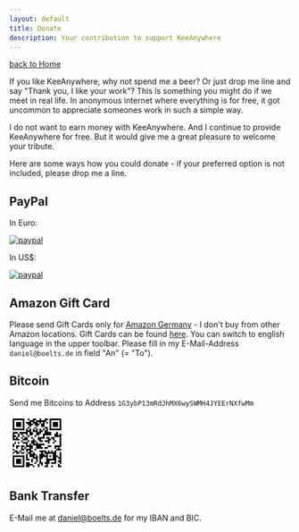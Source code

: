 ```yaml
---
layout: default
title: Donate 
description: Your contribution to support KeeAnywhere 
---
```

[back to Home](/)

If you like KeeAnywhere, why not spend me a beer? Or just drop me line and say "Thank you, I like your work"? 
This is something you might do if we meet in real life. In anonymous internet where everything is for free,
it got uncommon to appreciate someones work in such a simple way. 

I do not want to earn money with KeeAnywhere. And I continue to provide KeeAnywhere for free.
But it would give me a great pleasure to welcome your tribute.

Here are some ways how you could donate - if your preferred option is not included, please drop me a line.

## PayPal

In Euro: 

[![paypal](https://www.paypalobjects.com/en_US/i/btn/btn_donate_SM.gif)](https://www.paypal.com/cgi-bin/webscr?cmd=_s-xclick&hosted_button_id=F2S2EV2NSBYA6 "PayPal - The safer, easier way to pay online!")

In US$:

[![paypal](https://www.paypalobjects.com/en_US/i/btn/btn_donate_SM.gif)](https://www.paypal.com/cgi-bin/webscr?cmd=_s-xclick&hosted_button_id=GN2SL699CUXQ2 "PayPal - The safer, easier way to pay online!")


## Amazon Gift Card 

Please send Gift Cards only for [Amazon Germany](http://amazon.de) - I don't buy from other Amazon locations.
Gift Cards can be found [here](https://www.amazon.de/Amazon-Gutschein-per-E-Mail-Amazon/dp/B0054PDOV8/ref=sr_1_1?s=gift-cards&ie=UTF8&qid=1471852645&sr=1-1).
You can switch to english language in the upper toolbar. Please fill in my E-Mail-Address `daniel@boelts.de` in field "An" (= "To").


## Bitcoin

Send me Bitcoins to Address `1G3ybP13mRdJhMX6wySWMH4JYEErNXfwMm`

![Bitcoin QR Code](images/bitcoin-qr.png)

## Bank Transfer 
E-Mail me at [daniel@boelts.de](mailto:daniel@boelts.de) for my IBAN and BIC.



